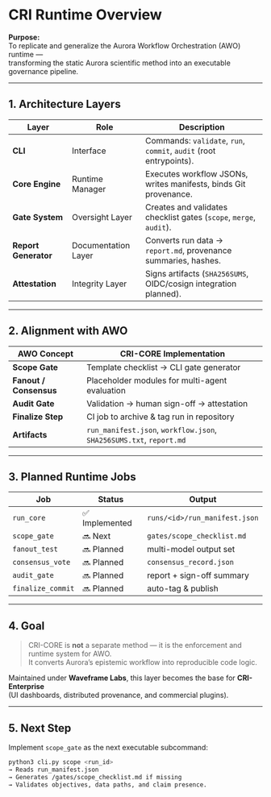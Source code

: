 # CRI Runtime Overview

**Purpose:**  
To replicate and generalize the Aurora Workflow Orchestration (AWO) runtime —  
transforming the static Aurora scientific method into an executable governance pipeline.

---

## 1. Architecture Layers

| Layer | Role | Description |
|-------|------|--------------|
| **CLI** | Interface | Commands: `validate`, `run`, `commit`, `audit` (root entrypoints). |
| **Core Engine** | Runtime Manager | Executes workflow JSONs, writes manifests, binds Git provenance. |
| **Gate System** | Oversight Layer | Creates and validates checklist gates (`scope`, `merge`, `audit`). |
| **Report Generator** | Documentation Layer | Converts run data → `report.md`, provenance summaries, hashes. |
| **Attestation** | Integrity Layer | Signs artifacts (`SHA256SUMS`, OIDC/cosign integration planned). |

---

## 2. Alignment with AWO

| AWO Concept | CRI-CORE Implementation |
|--------------|--------------------------|
| **Scope Gate** | Template checklist → CLI gate generator |
| **Fanout / Consensus** | Placeholder modules for multi-agent evaluation |
| **Audit Gate** | Validation → human sign-off → attestation |
| **Finalize Step** | CI job to archive & tag run in repository |
| **Artifacts** | `run_manifest.json`, `workflow.json`, `SHA256SUMS.txt`, `report.md` |

---

## 3. Planned Runtime Jobs

| Job | Status | Output |
|-----|---------|---------|
| `run_core` | ✅ Implemented | `runs/<id>/run_manifest.json` |
| `scope_gate` | 🔜 Next | `gates/scope_checklist.md` |
| `fanout_test` | 🔜 Planned | multi-model output set |
| `consensus_vote` | 🔜 Planned | `consensus_record.json` |
| `audit_gate` | 🔜 Planned | report + sign-off summary |
| `finalize_commit` | 🔜 Planned | auto-tag & publish |

---

## 4. Goal

> CRI-CORE is **not** a separate method — it is the enforcement and runtime system for AWO.  
> It converts Aurora’s epistemic workflow into reproducible code logic.

Maintained under **Waveframe Labs**, this layer becomes the base for **CRI-Enterprise**  
(UI dashboards, distributed provenance, and commercial plugins).

---

## 5. Next Step

Implement `scope_gate` as the next executable subcommand:
```bash
python3 cli.py scope <run_id>
→ Reads run_manifest.json
→ Generates /gates/scope_checklist.md if missing
→ Validates objectives, data paths, and claim presence.
```
